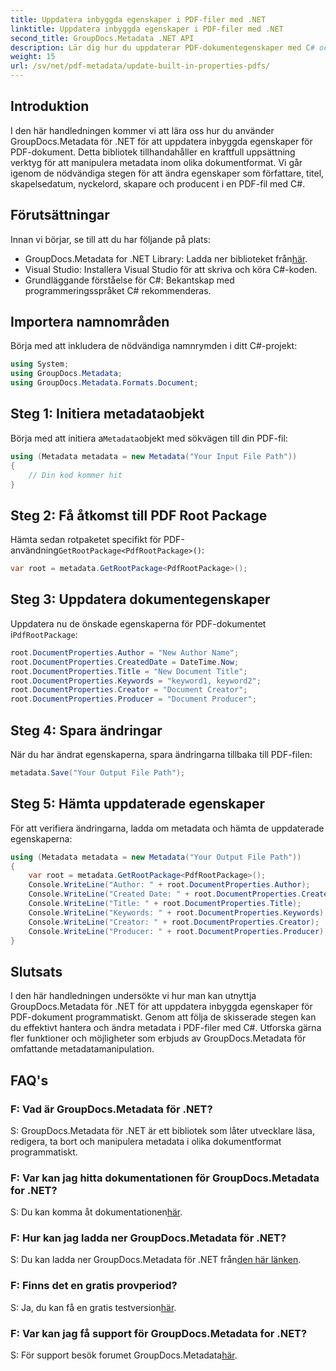 ```yaml
---
title: Uppdatera inbyggda egenskaper i PDF-filer med .NET
linktitle: Uppdatera inbyggda egenskaper i PDF-filer med .NET
second_title: GroupDocs.Metadata .NET API
description: Lär dig hur du uppdaterar PDF-dokumentegenskaper med C# och GroupDocs.Metadata för .NET. Ändra författare, titel, sökord och mer programmatiskt.
weight: 15
url: /sv/net/pdf-metadata/update-built-in-properties-pdfs/
---
```

## Introduktion
I den här handledningen kommer vi att lära oss hur du använder GroupDocs.Metadata för .NET för att uppdatera inbyggda egenskaper för PDF-dokument. Detta bibliotek tillhandahåller en kraftfull uppsättning verktyg för att manipulera metadata inom olika dokumentformat. Vi går igenom de nödvändiga stegen för att ändra egenskaper som författare, titel, skapelsedatum, nyckelord, skapare och producent i en PDF-fil med C#.
## Förutsättningar
Innan vi börjar, se till att du har följande på plats:
-  GroupDocs.Metadata for .NET Library: Ladda ner biblioteket från[här](https://releases.groupdocs.com/metadata/net/).
- Visual Studio: Installera Visual Studio för att skriva och köra C#-koden.
- Grundläggande förståelse för C#: Bekantskap med programmeringsspråket C# rekommenderas.

## Importera namnområden
Börja med att inkludera de nödvändiga namnrymden i ditt C#-projekt:
```csharp
using System;
using GroupDocs.Metadata;
using GroupDocs.Metadata.Formats.Document;
```
## Steg 1: Initiera metadataobjekt
 Börja med att initiera a`Metadata`objekt med sökvägen till din PDF-fil:
```csharp
using (Metadata metadata = new Metadata("Your Input File Path"))
{
    // Din kod kommer hit
}
```
## Steg 2: Få åtkomst till PDF Root Package
 Hämta sedan rotpaketet specifikt för PDF-användning`GetRootPackage<PdfRootPackage>()`:
```csharp
var root = metadata.GetRootPackage<PdfRootPackage>();
```
## Steg 3: Uppdatera dokumentegenskaper
 Uppdatera nu de önskade egenskaperna för PDF-dokumentet i`PdfRootPackage`:
```csharp
root.DocumentProperties.Author = "New Author Name";
root.DocumentProperties.CreatedDate = DateTime.Now;
root.DocumentProperties.Title = "New Document Title";
root.DocumentProperties.Keywords = "keyword1, keyword2";
root.DocumentProperties.Creator = "Document Creator";
root.DocumentProperties.Producer = "Document Producer";
```
## Steg 4: Spara ändringar
När du har ändrat egenskaperna, spara ändringarna tillbaka till PDF-filen:
```csharp
metadata.Save("Your Output File Path");
```
## Steg 5: Hämta uppdaterade egenskaper
För att verifiera ändringarna, ladda om metadata och hämta de uppdaterade egenskaperna:
```csharp
using (Metadata metadata = new Metadata("Your Output File Path"))
{
    var root = metadata.GetRootPackage<PdfRootPackage>();
    Console.WriteLine("Author: " + root.DocumentProperties.Author);
    Console.WriteLine("Created Date: " + root.DocumentProperties.CreatedDate);
    Console.WriteLine("Title: " + root.DocumentProperties.Title);
    Console.WriteLine("Keywords: " + root.DocumentProperties.Keywords);
    Console.WriteLine("Creator: " + root.DocumentProperties.Creator);
    Console.WriteLine("Producer: " + root.DocumentProperties.Producer);
}
```

## Slutsats
I den här handledningen undersökte vi hur man kan utnyttja GroupDocs.Metadata för .NET för att uppdatera inbyggda egenskaper för PDF-dokument programmatiskt. Genom att följa de skisserade stegen kan du effektivt hantera och ändra metadata i PDF-filer med C#. Utforska gärna fler funktioner och möjligheter som erbjuds av GroupDocs.Metadata för omfattande metadatamanipulation.

## FAQ's
### F: Vad är GroupDocs.Metadata för .NET?
S: GroupDocs.Metadata för .NET är ett bibliotek som låter utvecklare läsa, redigera, ta bort och manipulera metadata i olika dokumentformat programmatiskt.
### F: Var kan jag hitta dokumentationen för GroupDocs.Metadata for .NET?
 S: Du kan komma åt dokumentationen[här](https://tutorials.groupdocs.com/metadata/net/).
### F: Hur kan jag ladda ner GroupDocs.Metadata för .NET?
 S: Du kan ladda ner GroupDocs.Metadata för .NET från[den här länken](https://releases.groupdocs.com/metadata/net/).
### F: Finns det en gratis provperiod?
 S: Ja, du kan få en gratis testversion[här](https://releases.groupdocs.com/).
### F: Var kan jag få support för GroupDocs.Metadata for .NET?
 S: För support besök forumet GroupDocs.Metadata[här](https://forum.groupdocs.com/c/metadata/14).